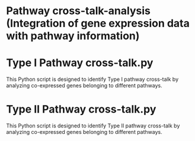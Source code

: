 # Pathway cross-talk-analysis (Integration of gene expression data with pathway information)



# Type I Pathway cross-talk.py
This Python script is designed to identify Type I pathway cross-talk by analyzing co-expressed genes belonging to different pathways. 

# Type II Pathway cross-talk.py
This Python script is designed to identify Type II pathway cross-talk by analyzing co-expressed genes belonging to different pathways. 
